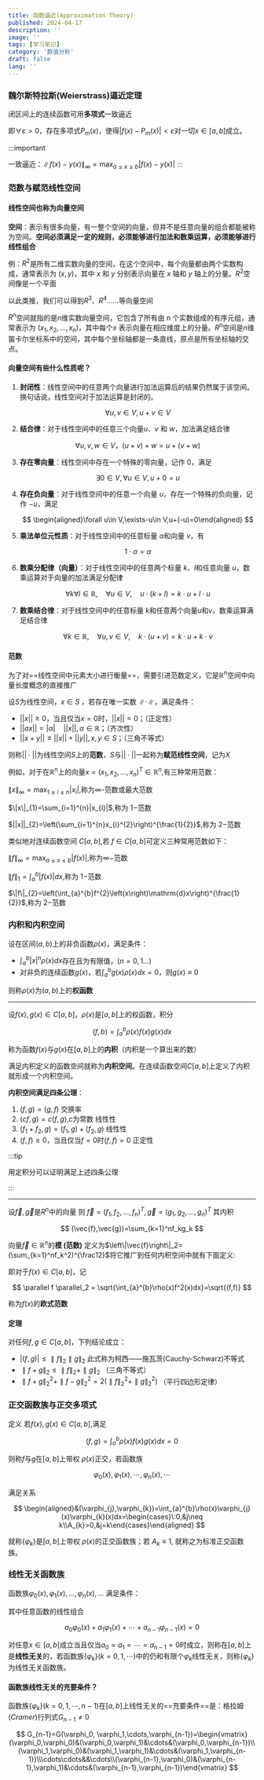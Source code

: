 ```yaml
---
title: 函数逼近(Approximation Theory)
published: 2024-04-17
description: ''
image: ''
tags: [学习笔记]
category: '数值分析'
draft: false 
lang: ''
---
```

### 魏尔斯特拉斯(Weierstrass)逼近定理

闭区间上的连续函数可用**多项式**一致逼近

即$\forall    \varepsilon > 0$，存在多项式$P_m(x)$，使得$|f(x)-P_m(x)|<\varepsilon$对一切$x\in[a,b]$成立。

:::important

一致逼近：$\left\|f(x)-y(x)\right\|_\infty=\max_{a\leq x\leq b}\left|f(x)-y(x)\right|$
:::

### 范数与赋范线性空间

#### 线性空间也称为向量空间

**空间**：表示有很多向量，有一整个空间的向量，但并不是任意向量的组合都能被称为空间。**空间必须满足一定的规则，必须能够进行加法和数乘运算，必须能够进行线性组合**

例：$R^2$是所有二维实数向量的空间，在这个空间中，每个向量都由两个实数构成，通常表示为 $(x, y)$，其中 $x$ 和 $y$ 分别表示向量在 $x$ 轴和 $y$ 轴上的分量。$R^2$空间像是一个平面

以此类推，我们可以得到$R^3$、$R^4$……等向量空间

$R^n$空间就指的是$n$维实数向量空间，它包含了所有由 n 个实数组成的有序元组，通常表示为 $(x_1, x_2, ..., x_n)$，其中每个$x$ 表示向量在相应维度上的分量。$R^n$空间是$n$维笛卡尔坐标系中的空间，其中每个坐标轴都是一条直线，原点是所有坐标轴的交点。

#### 向量空间有些什么性质呢？

1. **封闭性**：线性空间中的任意两个向量进行加法运算后的结果仍然属于该空间。换句话说，线性空间对于加法运算是封闭的。

   $$
   \forall u,v\in V,u+v\in V
   $$
2. **结合律**：对于线性空间中的任意三个向量$u$、$v$ 和 $w$，加法满足结合律

   $$
   \forall u,v,w\in V，(u+v)+w=u+(v+w)
   $$
3. **存在零向量**：线性空间中存在一个特殊的零向量，记作 $0$，满足

   $$
   \exists 0\in V,\forall u\in V,u+0=u
   $$
4. **存在负向量**：对于线性空间中的任意一个向量 $u$，存在一个特殊的负向量，记作 $-u$，满足

   $$
   \begin{aligned}\forall u\in V,\exists-u\in V,u+(-u)=0\end{aligned}
   $$
5. **乘法单位元性质**：对于线性空间中的任意标量 $\alpha$和向量 $v$，有

   $$
   1\cdot\alpha=\alpha
   $$
6. **数乘分配律（向量）**：对于线性空间中的任意两个标量 $k$、$l$和任意向量 $u$，数乘运算对于向量的加法满足分配律

   $$
   \forall k \forall l\in\mathbb{R},\quad\forall u\in V,\quad u\cdot(k+l)=k\cdot u+l\cdot u
   $$
7. **数乘结合律**：对于线性空间中的任意标量 $k$和任意两个向量$u$和$v$，数乘运算满足结合律

   $$
   \forall k\in\mathbb{R},\quad\forall u,v\in V,\quad k\cdot(u+v)=k\cdot u+k\cdot v
   $$

#### 范数

为了对==线性空间中元素大小进行衡量==，需要引进范数定义，它是$\mathbb{R}^n$空间中向量长度概念的直接推广

设$S$为线性空间，$x \in S$ ，若存在唯一实数 $\left\|\cdot\right\|$，满足条件：

- $||x||\ge0$，当且仅当$x=0$时，$||x||=0$；（正定性）
- $||ax||=|\alpha|\quad||x||,\alpha\in\mathbb{R}$；（齐次性）
- $||x+y||\le||x||+||y||,x,y\in S$；（三角不等式）

则称$||\cdot||$为线性空间$S$上的**范数**，$S$与$||\cdot||$一起称为**赋范线性空间**，记为$X$

例如，对于在$\mathbb{R}^n$上的向量$x=(x_1,x_2,...,x_n)^T\in\mathbb{R}^n$,有三种常用范数：

$\|x\|_{\infty}=\max_{1\leqslant i\leqslant n}|x_{i}|$,称为$\infty$-范数或最大范数

$\|x\|_{1}=\sum_{i=1}^{n}|x_{i}|$,称为 $1-$范数

$||x||_{2}=\left(\sum_{i=1}^{n}x_{i}^{2}\right)^{\frac{1}{2}}$,称为 $2-$范数

类似地对连续函数空间 $C[a,b]$,若 $f\in C[a,b]$可定义三种常用范数如下：

 $\left\|f\right\|_{\infty}=\max_{a\leqslant x\leqslant b}\left|f\left(x\right)\right|$,称为$\infty-$范数

 $\|f\|_{1}=\int_{a}^{b}|f\left(x\right)|dx$,称为 $1-$范数

$\|f\|_{2}=\left(\int_{a}^{b}f^{2}\left(x\right)\mathrm{d}x\right)^{\frac{1}{2}}$,称为 $2-$范数

### 内积和内积空间

  设在区间$(a,b)$上的非负函数$\rho(x)$，满足条件：

- $\int_{a}^{b}|x|^n\rho (x)dx$存在且为有限值，$(n=0,1\dots$)
- 对非负的连续函数$g(x)$，若$\int_{a}^{b}g(x)\rho (x)dx=0$，则$g(x)\equiv0$

则称$\rho(x)$为$(a,b)$上的**权函数**

---

设$f(x),g(x)\in C[a,b]$，$\rho(x)$是$[a,b]$上的权函数，积分

$$
(f,b)=\int_{a}^{b}\rho(x)f(x)g(x)dx
$$

称为函数$f(x)$与$g(x)$在$[a,b]$上的**内积**（内积是一个算出来的数）

满足内积定义的函数空间就称为**内积空间**。在连续函数空间$C[a,b]$上定义了内积就形成一个内积空间。

**内积空间满足四条公理**：

1. $(f,g)=(g,f)$              交换率
2. $(cf,g)=c(f,g) \text{,}c$为常数                  线性性
3. $(f_1+f_2,g)=(f_1,g)+(f_2,g)$           线性性
4. $(f,f)\ge0$，当且仅当$f=0$时$(f,f)=0$               正定性

:::tip

用定积分可以证明满足上述四条公理

:::

---

设$\vec{f},\vec{g}$是$R^n$中的向量
则 $\vec{f}=(f_1,f_2,...,f_n)^T,\vec{g}=(g_1,g_2,...,g_n)^T$ 其内积

$$
(\vec{f},\vec{g})=\sum_{k=1}^nf_kg_k
$$

向量$\vec{f}\in\mathbb{R}^n$的**模 (范数)** 定义为$\left\|\vec{f}\right\|_2=(\sum_{k=1}^nf_k^2)^{\frac12}$将它推广到任何内积空间中就有下面定义:

即对于$f(x)\in C[a,b]$，记

$$
\parallel f \parallel_2 = \sqrt{\int_{a}^{b}\rho(x)f^2(x)dx}=\sqrt{(f,f)}
$$

称为$f(x)$的**欧式范数**

#### 定理

对任何$f,g\in C[a,b]$，下列结论成立：

- $|(f,g)|\le \parallel f\parallel_2 \parallel g\parallel_2$  此式称为柯西——施瓦茨(Cauchy-Schwarz)不等式
- $\parallel f+g\parallel_2 \le \parallel f \parallel_2+\parallel g\parallel_2$ （三角不等式）
- $\parallel f+g\parallel_2^2+\parallel f-g\parallel_2^2 = 2(\parallel f\parallel_2^2+\parallel g\parallel_2^2)$ （平行四边形定律）

### 正交函数族与正交多项式

定义 若$f(x),g(x)\in C[a,b]$,满足

$$
(f,g)=\int_a^b\rho(x)f(x)g(x)dx=0
$$

则称$f$与$g$在$[a,b]$上带权 $\rho(x)$正交，若函数族

$$
\varphi_0(x),\varphi_1(x),\cdots,\varphi_n(x),\cdots
$$

满足关系

$$
\begin{aligned}&(\varphi_{j},\varphi_{k})=\int_{a}^{b}\rho(x)\varphi_{j}(x)\varphi_{k}(x)dx=\begin{cases}\:0,&j\neq k\\A_{k}>0,&j=k\end{cases}\end{aligned}
$$

就称$\{\varphi_k\}$是$[a,b]$上带权 $\rho(x)$的正交函数族；若 $A_k\equiv1$, 就称之为标准正交函数族。

### 线性无关函数族

函数族$\varphi_0(x),\varphi_1(x),\dots,\varphi_n(x),\dots$   满足条件：

其中任意函数的线性组合

$$
a_0\varphi_0(x)+a_1\varphi_1(x)+\cdots+a_{n-1}\varphi_{n-1}(x)=0
$$

对任意$x\in[a,b]$成立当且仅当$a_0=a_1=\cdots=a_{n-1}=0$时成立，则称在$[a,b]$上是**线性无关**的，若函数族$\{\varphi_k\}(k=0,1,\cdots)$中的仍和有限个$\varphi_k$线性无关，则称$\{\varphi_k\}$为线性无关函数族。

#### 函数族线性无关的充要条件？

函数族$\{\varphi_k\}(k=0,1,\cdots,n-1)$在$[a,b]$上线性无关的==充要条件==是：格拉姆$(Cramer)$行列式$G_{n-1}\neq0$

$$
G_{n-1}=G(\varphi_0, \varphi_1,\cdots,\varphi_{n-1})=\begin{vmatrix}(\varphi_0,\varphi_0)&(\varphi_0,\varphi_1)&\cdots&(\varphi_0,\varphi_{n-1})\\(\varphi_1,\varphi_0)&(\varphi_1,\varphi_1)&\cdots&(\varphi_1,\varphi_{n-1})\\\cdots\cdots&&\cdots\\(\varphi_{n-1},\varphi_0)&(\varphi_{n-1},\varphi_1)&\cdots&(\varphi_{n-1},\varphi_{n-1})\end{vmatrix}
$$
